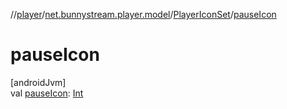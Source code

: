 //[player](../../../index.md)/[net.bunnystream.player.model](../index.md)/[PlayerIconSet](index.md)/[pauseIcon](pause-icon.md)

# pauseIcon

[androidJvm]\
val [pauseIcon](pause-icon.md): [Int](https://kotlinlang.org/api/latest/jvm/stdlib/kotlin/-int/index.html)
